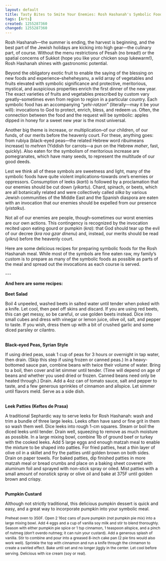 ```yaml
---
layout: default
title: Tasty Bites to Smite Your Enemies: Rosh Hashanah's Symbolic Foods
tags: [Arts]
created: 1255287360
changed: 1255287360
---
```

<p><span class="Apple-style-span" style="font-size: 12px; line-height: 16px; ">
<p style="margin-top: 0px; margin-right: 0px; margin-bottom: 1em; margin-left: 0px; ">Rosh Hashanah&mdash;the summer is ending, the harvest is beginning, and the best part of the Jewish holidays are kicking into high gear&mdash;the culinary part, of course. Without the menu restrictions of Pesah (no bread!) or the spatial concerns of Sukkot (hope you like your chicken soup lukewarm!), Rosh Hashanah shines with gastronomic potential.</p>
<p style="margin-top: 0px; margin-right: 0px; margin-bottom: 1em; margin-left: 0px; ">Beyond the obligatory exotic fruit to enable the saying of the blessing on new foods and experience&ndash;sheheheyanu, a wild array of vegetables and fruits elevated with symbolic significance and protective, meritorious, mystical, and auspicious properties enrich the first dinner of the new year. The exact varieties of fruits and vegetables prescribed by custom vary greatly&ndash;sometimes even from region to region in a particular country. Each symbolic food has an accompanying &ldquo;<em>yehi-ratzon</em>&rdquo; (literally&mdash;may it be your will): invocations to God to protect, enrich, bless, and redeem us. Often, the connection between the food and the request will be symbolic: apples dipped in honey for a sweet new year is the most universal.</p>
<p style="margin-top: 0px; margin-right: 0px; margin-bottom: 1em; margin-left: 0px; ">Another big theme is increase, or multiplication&ndash;of our children, of our funds, of our merits before the heavenly court. For these, anything goes: from rubiya (black-eyed peas&mdash;the related Hebrew word&nbsp;<em>ribui</em>means increase) to&nbsp;<em>mehren&nbsp;</em>(Yiddish for carrots&mdash;a pun on the Hebrew&nbsp;<em>maher</em>, fast, quickly). Also eaten for the symbolism of meritorious increase are pomegranates, which have many seeds, to represent the multitude of our good deeds.</p>
<p style="margin-top: 0px; margin-right: 0px; margin-bottom: 1em; margin-left: 0px; ">Lest we think all of these symbols are sweetness and light, many of the symbolic foods have quite violent implications&ndash;towards one&rsquo;s enemies or oppressors. Consumption of leeks (<em>karti</em>) is followed by a proclamation that our enemies should be cut down (<em>yikartu</em>). Chard, spinach, or beets, which are all botanically related and were collectively called&nbsp;<em>silka&nbsp;</em>by various Jewish communities of the Middle East and the Spanish diaspora are eaten with an invocation that our enemies should be expelled from our presence (<em>yistalku</em>).</p>
<p style="margin-top: 0px; margin-right: 0px; margin-bottom: 1em; margin-left: 0px; ">Not all of our enemies are people, though&ndash;sometimes our worst enemies are our own actions. This contingency is recognized by the invocation recited upon eating gourd or pumpkin (<em>kra</em>): that God should tear up the evil of our decree (<em>kra roa gzar dinenu</em>) and, instead, our merits should be read (<em>yikru</em>) before the heavenly court.</p>
<p style="margin-top: 0px; margin-right: 0px; margin-bottom: 1em; margin-left: 0px; ">Here are some delicious recipes for preparing symbolic foods for the Rosh Hashanah meal. While most of the symbols are fine eaten raw, my family&rsquo;s custom is to prepare as many of the symbolic foods as possible as parts of the meal and spread out the invocations as each course is served.</p>
<p style="margin-top: 0px; margin-right: 0px; margin-bottom: 1em; margin-left: 0px; ">---</p>
<p style="margin-top: 0px; margin-right: 0px; margin-bottom: 1em; margin-left: 0px; "><strong>And here are some recipes:</strong><br />
<strong><br />
Beet Salad</strong></p>
<p style="margin-top: 0px; margin-right: 0px; margin-bottom: 1em; margin-left: 0px; ">Boil 4 unpeeled, washed beets in salted water until tender when poked with a knife. Let cool, then peel off skins and discard. If you are using red beets, this can get messy, so be careful, or use golden beets instead. Dice into small cubes and dress with vinegar or lemon juice, olive oil, salt, and pepper to taste. If you wish, dress them up with a bit of crushed garlic and some diced parsley or cilantro.</p>
<p style="margin-top: 0px; margin-right: 0px; margin-bottom: 1em; margin-left: 0px; "><strong><br />
Black-eyed Peas, Syrian Style</strong></p>
<p style="margin-top: 0px; margin-right: 0px; margin-bottom: 1em; margin-left: 0px; ">If using dried peas, soak 1 cup of peas for 3 hours or overnight in tap water, then drain. (Skip this step if using frozen or canned peas.) In a heavy-bottomed sauce pan, combine beans with twice their volume of water. Bring to a boil, then cover and let simmer until tender. (Time will depend on age of beans and whether you used dried or frozen. Canned beans need only be heated through.) Drain. Add a 4oz can of tomato sauce, salt and pepper to taste, and a few generous sprinkles of cinnamon and allspice. Let simmer until flavors meld. Serve as a side dish.</p>
<p style="margin-top: 0px; margin-right: 0px; margin-bottom: 1em; margin-left: 0px; "><strong><br />
Leek Patties (Keftes de Prasa)</strong></p>
<p style="margin-top: 0px; margin-right: 0px; margin-bottom: 1em; margin-left: 0px; ">A traditional Sephardic way to serve leeks for Rosh Hashanah: wash and trim a bundle of three large leeks. Leeks often have sand or fine grit in them so wash them well. Dice leeks into rough 1-cm squares. Steam or boil the diced leeks until tender. Drain well, squeezing to remove as much moisture as possible. In a large mixing bowl, combine 1lb of ground beef or turkey with the cooked leeks. Add 5 large eggs and enough matzah meal to enable the mixture to be shaped into patties. For fried patties, heat a thin layer of olive oil in a skillet and fry the patties until golden brown on both sides. Drain on paper towels. For baked patties, dip finished patties in more matzah meal or bread crumbs and place on a baking sheet covered with aluminum foil and sprayed with non-stick spray or oiled. Mist patties with a small amount of nonstick spray or olive oil and bake at 375F until golden brown and crispy.</p>
<p style="margin-top: 0px; margin-right: 0px; margin-bottom: 1em; margin-left: 0px; "><strong><br />
Pumpkin Custard</strong></p>
<p style="margin-top: 0px; margin-right: 0px; margin-bottom: 1em; margin-left: 0px; ">Although not strictly traditional, this delicious pumpkin dessert is quick and easy, and a great way to incorporate pumpkin into your symbolic meal.</p>
</span></p>
<p><span class="Apple-style-span" style="font-size: 12px; line-height: 16px; ">Preheat oven to 350F. Open 2 16oz cans of pure pumpkin (not pumpkin pie mix) into a large mixing bowl. Add 4 eggs and a cup of vanilla soy milk and stir to blend thoroughly. Season with either pumpkin pie spice or 1 tsp cinnamon, 1 teaspoon allspice, and a pinch of nutmeg (don&rsquo;t overdo nutmeg; it can ruin your custard). Add a generous splash of vanilla. Stir to combine and pour into a greased 8-inch cake pan (2 pie tins would also work well). Sprinkle the top with cinnamon and run a knife through the cinnamon to create a swirled effect. Bake until set and no longer jiggly in the center. Let cool before serving. Delicious with ice cream (soy or real).</span>&nbsp;</p>